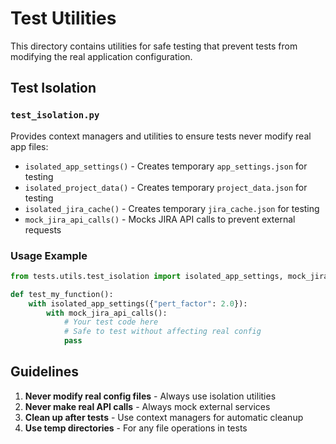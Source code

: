 # Test Utilities

This directory contains utilities for safe testing that prevent tests from modifying the real application configuration.

## Test Isolation

### `test_isolation.py`

Provides context managers and utilities to ensure tests never modify real app files:

- `isolated_app_settings()` - Creates temporary `app_settings.json` for testing
- `isolated_project_data()` - Creates temporary `project_data.json` for testing  
- `isolated_jira_cache()` - Creates temporary `jira_cache.json` for testing
- `mock_jira_api_calls()` - Mocks JIRA API calls to prevent external requests

### Usage Example

```python
from tests.utils.test_isolation import isolated_app_settings, mock_jira_api_calls

def test_my_function():
    with isolated_app_settings({"pert_factor": 2.0}):
        with mock_jira_api_calls():
            # Your test code here
            # Safe to test without affecting real config
            pass
```

## Guidelines

1. **Never modify real config files** - Always use isolation utilities
2. **Never make real API calls** - Always mock external services  
3. **Clean up after tests** - Use context managers for automatic cleanup
4. **Use temp directories** - For any file operations in tests
